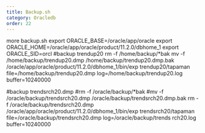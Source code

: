 ```yaml
---
title: Backup.sh
category: Oracledb
order: 22
---
```


more backup.sh
export ORACLE_BASE=/oracle/app/oracle
export ORACLE_HOME=/oracle/app/oracle/product/11.2.0/dbhome_1
export ORACLE_SID=orcl
#backup trendup20
rm -f /home/backup/*bak
mv -f /home/backup/trendup20.dmp /home/backup/trendup20.dmp.bak
/oracle/app/oracle/product/11.2.0/dbhome_1/bin/exp trendup20/tapaman file=/home/backup/trendup20.dmp log=/home/backup/trendup20.log 
buffer=10240000

#backup trendsrch20.dmp
#rm -f /oracle/backup/*bak
#mv -f /oracle/backup/trendsrch20.dmp /oracle/backup/trendsrch20.dmp.bak
rm -f /oracle/backup/trendsrch20.dmp
/oracle/app/oracle/product/11.2.0/dbhome_1/bin/exp trendsrch20/tapaman file=/oracle/backup/trendsrch20.dmp log=/oracle/backup/trends
rch20.log buffer=10240000



